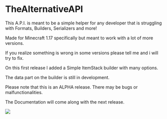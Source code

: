 # TheAlternativeAPI
This A.P.I. is meant to be a simple helper for any developer that is struggling with Formats, Builders, Serializers and more!

Made for Minecraft 1.17 specifically but meant to work with a lot of more versions.

If you realize something is wrong in some versions please tell me and i will try to fix.

On this first release I added a Simple ItemStack builder with many options.

The data part on the builder is still in development. 

Please note that this is an ALPHA release. There may be bugs or malfunctionalities.

The Documentation will come along with the next release.

[![](https://jitpack.io/v/Will0mane/TheAlternativeAPI.svg)](https://jitpack.io/#Will0mane/TheAlternativeAPI)



